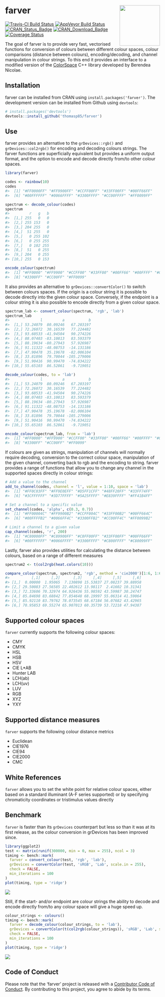 
<!-- README.md is generated from README.Rmd. Please edit that file -->

# farver <a href='https://farver.data-imaginist.com'><img src='man/figures/logo.png' align="right" height="131.5" /></a>

[![Travis-CI Build
Status](https://travis-ci.org/thomasp85/farver.svg?branch=master)](https://travis-ci.org/thomasp85/farver)
[![AppVeyor Build
Status](https://ci.appveyor.com/api/projects/status/github/thomasp85/farver?branch=master&svg=true)](https://ci.appveyor.com/project/thomasp85/farver)
[![CRAN\_Status\_Badge](http://www.r-pkg.org/badges/version-ago/farver)](https://cran.r-project.org/package=farver)
[![CRAN\_Download\_Badge](http://cranlogs.r-pkg.org/badges/farver)](https://cran.r-project.org/package=farver)
[![Coverage
Status](https://img.shields.io/codecov/c/github/thomasp85/farver/master.svg)](https://codecov.io/github/thomasp85/farver?branch=master)

The goal of farver is to provide very fast, vectorised functions for
conversion of colours between different colour spaces, colour
comparisons (distance between colours), encoding/decoding, and channel
manipulation in colour strings. To this end it provides an interface to
a modified version of the
[ColorSpace](https://github.com/berendeanicolae/ColorSpace) C++ library
developed by Berendea Nicolae.

## Installation

farver can be installed from CRAN using `install.packages('farver')`.
The development version can be installed from Github using `devtools`:

``` r
# install.packages('devtools')
devtools::install_github('thomasp85/farver')
```

## Use

farver provides an alternative to the `grDevices::rgb()` and
`grDevices::col2rgb()` for encoding and decoding colours strings. The
farver functions are superficially equivalent but provides a uniform
output format, and the option to encode and decode directly from/to
other colour spaces.

``` r
library(farver)

codes <- rainbow(10)
codes
#>  [1] "#FF0000FF" "#FF9900FF" "#CCFF00FF" "#33FF00FF" "#00FF66FF"
#>  [6] "#00FFFFFF" "#0066FFFF" "#3300FFFF" "#CC00FFFF" "#FF0099FF"

spectrum <- decode_colour(codes)
spectrum
#>         r   g   b
#>  [1,] 255   0   0
#>  [2,] 255 153   0
#>  [3,] 204 255   0
#>  [4,]  51 255   0
#>  [5,]   0 255 102
#>  [6,]   0 255 255
#>  [7,]   0 102 255
#>  [8,]  51   0 255
#>  [9,] 204   0 255
#> [10,] 255   0 153

encode_colour(spectrum)
#>  [1] "#FF0000" "#FF9900" "#CCFF00" "#33FF00" "#00FF66" "#00FFFF" "#0066FF"
#>  [8] "#3300FF" "#CC00FF" "#FF0099"
```

It also provides an alternative to `grDevices::convertColor()` to switch
between colours spaces. If the origin is a colour string it is possible
to decode directly into the given colour space. Conversely, if the
endpoint is a colour string it is also possible to encode directly from
a given colour space.

``` r
spectrum_lab <- convert_colour(spectrum, 'rgb', 'lab')
spectrum_lab
#>              l         a           b
#>  [1,] 53.24079  80.09246   67.203197
#>  [2,] 72.26072  30.16539   77.224482
#>  [3,] 93.60533 -41.94504   90.274226
#>  [4,] 88.07403 -83.10813   83.593379
#>  [5,] 88.19634 -80.27943   57.926987
#>  [6,] 91.11322 -48.08753  -14.131186
#>  [7,] 47.90478  35.19678  -82.006104
#>  [8,] 33.81896  79.70044 -105.279006
#>  [9,] 51.90416  90.99470  -74.834222
#> [10,] 55.65103  86.52861   -9.719051

decode_colour(codes, to = 'lab')
#>              l         a           b
#>  [1,] 53.24079  80.09246   67.203197
#>  [2,] 72.26072  30.16539   77.224482
#>  [3,] 93.60533 -41.94504   90.274226
#>  [4,] 88.07403 -83.10813   83.593379
#>  [5,] 88.19634 -80.27943   57.926987
#>  [6,] 91.11322 -48.08753  -14.131186
#>  [7,] 47.90478  35.19678  -82.006104
#>  [8,] 33.81896  79.70044 -105.279006
#>  [9,] 51.90416  90.99470  -74.834222
#> [10,] 55.65103  86.52861   -9.719051

encode_colour(spectrum_lab, from = 'lab')
#>  [1] "#FF0000" "#FF9900" "#CCFF00" "#33FF00" "#00FF66" "#00FFFF" "#0066FF"
#>  [8] "#3300FF" "#CC00FF" "#FF0099"
```

If colours are given as strings, manipulation of channels will normally
require decoding, conversion to the correct colour space, manipulation
of the given channel, converting back to rgb and the encoding to string.
farver provides a range of functions that allow you to change any
channel in the supported spaces directly in colour strings:

``` r
# Add a value to the channel
add_to_channel(codes, channel = 'l', value = 1:10, space = 'lab')
#>  [1] "#FF0C03FF" "#FF9E0EFF" "#D5FF1CFF" "#48FF20FF" "#33FF74FF"
#>  [6] "#3CFFFFFF" "#3D77FFFF" "#5A25FFFF" "#E839FFFF" "#FF41B4FF"

# Set a channel to a specific value
set_channel(codes, 'alpha', c(0.3, 0.7))
#>  [1] "#FF00004C" "#FF9900B2" "#CCFF004C" "#33FF00B2" "#00FF664C"
#>  [6] "#00FFFFB2" "#0066FF4C" "#3300FFB2" "#CC00FF4C" "#FF0099B2"

# Limit a channel to a given value
cap_channel(codes, 'r', 200)
#>  [1] "#C80000FF" "#C89900FF" "#C8FF00FF" "#33FF00FF" "#00FF66FF"
#>  [6] "#00FFFFFF" "#0066FFFF" "#3300FFFF" "#C800FFFF" "#C80099FF"
```

Lastly, farver also provides utilities for calculating the distance
between colours, based on a range of different measures

``` r
spectrum2 <- t(col2rgb(heat.colors(10)))

compare_colour(spectrum, spectrum2, 'rgb', method = 'cie2000')[1:6, 1:6]
#>          [,1]     [,2]      [,3]     [,4]     [,5]     [,6]
#> [1,]  0.00000  1.95065  7.130898 15.53837 27.08237 39.88958
#> [2,] 29.50083 27.56585 22.402612 13.98117  2.41602 10.31341
#> [3,] 72.33606 70.32974 64.926436 55.98592 43.59987 30.24747
#> [4,] 85.84698 83.68842 77.854648 68.19997 55.06314 41.59064
#> [5,] 85.92110 83.79762 78.073545 68.67184 56.07682 43.42965
#> [6,] 70.95853 69.55274 65.907013 60.35739 53.72218 47.94387
```

## Supported colour spaces

`farver` currently supports the following colour spaces:

  - CMY
  - CMYK
  - HSL
  - HSB
  - HSV
  - CIE L\*AB
  - Hunter LAB
  - LCH(ab)
  - LCH(uv)
  - LUV
  - RGB
  - XYZ
  - YXY

## Supported distance measures

`farver` supports the following colour distance metrics

  - Euclidean
  - CIE1976
  - CIE94
  - CIE2000
  - CMC

## White References

`farver` allows you to set the white point for relative colour spaces,
either based on a standard illuminant (A-F series supported) or by
specifying chromaticity coordinates or tristimulus values directly

## Benchmark

`farver` is faster than its `grDevices` counterpart but less so than it
was at its first release, as the colour conversion in grDevices has been
improved since.

``` r
library(ggplot2)
test <- matrix(runif(300000, min = 0, max = 255), ncol = 3)
timing <- bench::mark(
  farver = convert_colour(test, 'rgb', 'lab'),
  grDevices = convertColor(test, 'sRGB', 'Lab', scale.in = 255), 
  check = FALSE,
  min_iterations = 100
)
plot(timing, type = 'ridge')
```

![](man/figures/README-unnamed-chunk-7-1.png)<!-- -->

Still, if the start- and/or endpoint are colour strings the ability to
decode and encode directly from/to any colour space will give a huge
speed up.

``` r
colour_strings <- colours()
timing <- bench::mark(
  farver = decode_colour(colour_strings, to = 'lab'),
  grDevices = convertColor(t(col2rgb(colour_strings)), 'sRGB', 'Lab', scale.in = 255), 
  check = FALSE,
  min_iterations = 100
)
plot(timing, type = 'ridge')
```

![](man/figures/README-unnamed-chunk-8-1.png)<!-- -->

## Code of Conduct

Please note that the ‘farver’ project is released with a [Contributor
Code of
Conduct](https://farver.data-imaginist.com/CODE_OF_CONDUCT.html). By
contributing to this project, you agree to abide by its terms.
